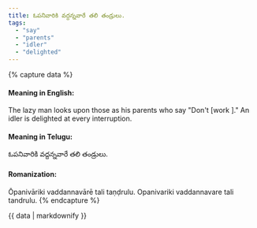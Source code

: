 ```yaml
---
title: ఓపనివారికి వద్దన్నవారే తలి తండ్రులు.
tags:
  - "say"
  - "parents"
  - "idler"
  - "delighted"
---
```


{% capture data %}
#### Meaning in English:
The lazy man looks upon those as his parents who say "Don't [work ]."
An idler is delighted at every interruption.

#### Meaning in Telugu:
ఓపనివారికి వద్దన్నవారే తలి తండ్రులు.

#### Romanization:
Ōpanivāriki vaddannavārē tali taṇḍrulu.
Opanivariki vaddannavare tali tandrulu.
{% endcapture %}

{{ data | markdownify }}

